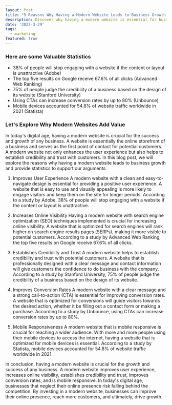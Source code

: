 ```yaml
---
layout: Post
title: "5 Reasons Why Having a Modern Website Leads to Business Growth: Statistics You Need to Know"
description: Discover why having a modern website is essential for business growth. Explore the top 5 reasons, backed by compelling statistics that demonstrate the impact a modern website can have on your business. Whether you're a small business owner or entrepreneur, a modern website can help you increase online visibility, improve user experience, and boost conversion rates.
date: '2023-3-29'
tags:
  - marketing
featured: true
---
```




### Here are some Valuable Statistics

- 38% of people will stop engaging with a website if the content or layout is unattractive (Adobe)
- The top five results on Google receive 67.6% of all clicks (Advanced Web Ranking)
- 75% of people judge the credibility of a business based on the design of its website (Stanford University)
- Using CTAs can increase conversion rates by up to 80% (Unbounce)
- Mobile devices accounted for 54.8% of website traffic worldwide in 2021 (Statista)

### Let's Explore Why Modern Websites Add Value

In today's digital age, having a modern website is crucial for the success and growth of any business. A website is essentially the online storefront of a business and serves as the first point of contact for potential customers. A modern website not only enhances the user experience but also helps to establish credibility and trust with customers. In this blog post, we will explore the reasons why having a modern website leads to business growth and provide statistics to support our arguments.

1. Improves User Experience
A modern website with a clean and easy-to-navigate design is essential for providing a positive user experience. A website that is easy to use and visually appealing is more likely to engage visitors and keep them on the site for longer periods. According to a study by Adobe, 38% of people will stop engaging with a website if the content or layout is unattractive.

2. Increases Online Visibility
Having a modern website with search engine optimization (SEO) techniques implemented is crucial for increasing online visibility. A website that is optimized for search engines will rank higher on search engine results pages (SERPs), making it more visible to potential customers. According to a study by Advanced Web Ranking, the top five results on Google receive 67.6% of all clicks.

3. Establishes Credibility and Trust
A modern website helps to establish credibility and trust with potential customers. A website that is professionally designed with a clear message and contact information will give customers the confidence to do business with the company. According to a study by Stanford University, 75% of people judge the credibility of a business based on the design of its website.

4. Improves Conversion Rates
A modern website with a clear message and a strong call-to-action (CTA) is essential for improving conversion rates. A website that is optimized for conversions will guide visitors towards the desired action, whether it be filling out a contact form or making a purchase. According to a study by Unbounce, using CTAs can increase conversion rates by up to 80%.

5. Mobile Responsiveness
A modern website that is mobile responsive is crucial for reaching a wider audience. With more and more people using their mobile devices to access the internet, having a website that is optimized for mobile devices is essential. According to a study by Statista, mobile devices accounted for 54.8% of website traffic worldwide in 2021.

In conclusion, having a modern website is crucial for the growth and success of any business. A modern website improves user experience, increases online visibility, establishes credibility and trust, improves conversion rates, and is mobile responsive. In today's digital age, businesses that neglect their online presence risk falling behind the competition. By investing in a modern website, businesses can improve their online presence, reach more customers, and ultimately, drive growth.